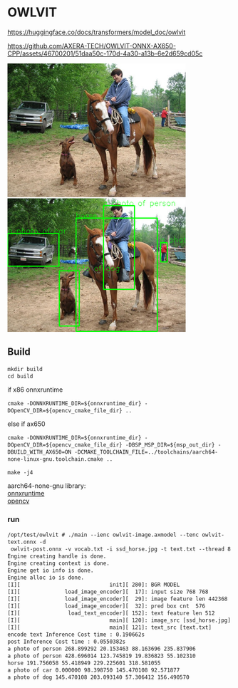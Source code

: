 # OWLVIT

https://huggingface.co/docs/transformers/model_doc/owlvit


https://github.com/AXERA-TECH/OWLVIT-ONNX-AX650-CPP/assets/46700201/51daa50c-170d-4a30-a13b-6e2d659cd05c


<img src="ssd_horse.jpg" height="300" /> <img src="result.jpg" height="300" />

## Build
```
mkdir build
cd build
```
if x86 onnxruntime
```
cmake -DONNXRUNTIME_DIR=${onnxruntime_dir} -DOpenCV_DIR=${opencv_cmake_file_dir} ..
```
else if ax650
```
cmake -DONNXRUNTIME_DIR=${onnxruntime_dir} -DOpenCV_DIR=${opencv_cmake_file_dir} -DBSP_MSP_DIR=${msp_out_dir} -DBUILD_WITH_AX650=ON -DCMAKE_TOOLCHAIN_FILE=../toolchains/aarch64-none-linux-gnu.toolchain.cmake ..
```
```
make -j4
```
aarch64-none-gnu library:\
[onnxruntime](https://github.com/ZHEQIUSHUI/SAM-ONNX-AX650-CPP/releases/download/ax_models/onnxruntime-aarch64-none-gnu-1.16.0.zip)\
[opencv](https://github.com/ZHEQIUSHUI/SAM-ONNX-AX650-CPP/releases/download/ax_models/libopencv-4.6-aarch64-none.zip)

### run
```
/opt/test/owlvit # ./main --ienc owlvit-image.axmodel --tenc owlvit-text.onnx -d
 owlvit-post.onnx -v vocab.txt -i ssd_horse.jpg -t text.txt --thread 8
Engine creating handle is done.
Engine creating context is done.
Engine get io info is done.
Engine alloc io is done.
[I][                            init][ 280]: BGR MODEL
[I][              load_image_encoder][  17]: input size 768 768
[I][              load_image_encoder][  29]: image feature len 442368
[I][              load_image_encoder][  32]: pred box cnt  576
[I][               load_text_encoder][ 152]: text feature len 512
[I][                            main][ 120]: image_src [ssd_horse.jpg]
[I][                            main][ 121]: text_src [text.txt]
encode text Inference Cost time : 0.190662s
post Inference Cost time : 0.0550382s
a photo of person 268.899292 20.153463 88.163696 235.837906
a photo of person 428.696014 123.745819 19.836823 55.102310
horse 191.756058 55.418949 229.225601 318.581055
a photo of car 0.000000 98.398750 145.470108 92.571877
a photo of dog 145.470108 203.093140 57.306412 156.490570

```
